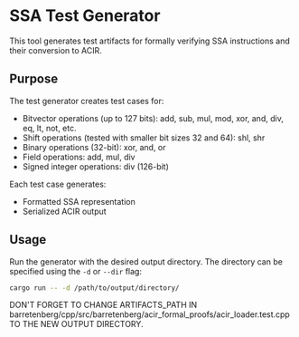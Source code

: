 # SSA Test Generator

This tool generates test artifacts for formally verifying SSA instructions and their conversion to ACIR.

## Purpose

The test generator creates test cases for:

- Bitvector operations (up to 127 bits): add, sub, mul, mod, xor, and, div, eq, lt, not, etc.
- Shift operations (tested with smaller bit sizes 32 and 64): shl, shr
- Binary operations (32-bit): xor, and, or
- Field operations: add, mul, div
- Signed integer operations: div (126-bit)

Each test case generates:
- Formatted SSA representation
- Serialized ACIR output

## Usage

Run the generator with the desired output directory. The directory can be specified using the `-d` or `--dir` flag:

```bash
cargo run -- -d /path/to/output/directory/
```

DON'T FORGET TO CHANGE ARTIFACTS_PATH IN barretenberg/cpp/src/barretenberg/acir_formal_proofs/acir_loader.test.cpp TO THE NEW OUTPUT DIRECTORY.